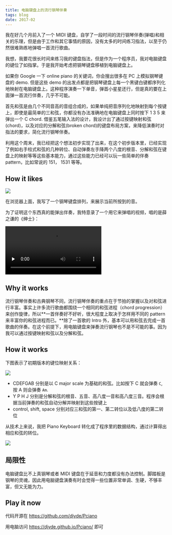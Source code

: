 ```yaml
---
title: 电脑键盘上的流行钢琴伴奏
tags: blog
date: 2017-02
---
```


我在好几个月前入了一个 MIDI 键盘，自学了一段时间的流行钢琴伴奏(弹唱)和相关的乐理，但是由于工作和其它事情的原因，没有太多的时间练习指法，以至于仍然很难熟练地弹唱一首流行歌曲。

我想，我要花很长时间来练习我的键盘指法，但是作为一个程序员，我对电脑键盘的键位了如指掌。于是我开始考虑把钢琴键盘移植到电脑键盘上。

如果你 Google 一下 online piano 的关键词，你会搜出很多在 PC 上模拟钢琴键盘的 demo. 但是这些 demo 的出发点都是把钢琴键盘上每一个黑键白键都序列化地映射在电脑键盘上。这种程序演奏一下单音，弹首小星星还行，但是真的要在上面弹一首流行伴奏，几乎不可能。

首先和弦是由几个不同音高的音组合成的，如果单纯把音序列化地映射到每个按键上，即使是最简单的三和弦，你都没有办法准确地在电脑键盘上同时按下 1 3 5 来弹出一个 C chord. 借鉴五笔输入法的设计，我设计出了通过按键映射和弦(chord)，以及对应的分解和弦(broken chord)的键盘布局方案，来降低演奏时对指法的要求，简化流行钢琴伴奏。

利用这个周末，我已经把这个想法初步实现了出来，在这个初步版本里，已经实现了例如右手柱式和弦的几种转位、自动弹奏左手降两个八度的根音、分解和弦在键盘上的映射等等这些基本能力，通过这些能力已经可以玩一些简单的伴奏 pattern，比如常说的 151， 1531 等等。

## How it likes

![](https://gbstatic.djyde.com/blog/pciano-screenshot.png)

在浏览器上面，我写了一个钢琴键盘排列，来展示当前所按到的音。

为了证明这个东西真的能弹出伴奏，我特意录了一个用它来弹唱的视频，唱的是薛之谦的《绅士》：

<video src="//o86cdh9ph.qnssl.com/video/IMG_7722.mp4" controls preload="none"></video>

## Why it works

流行钢琴伴奏和古典钢琴不同，流行钢琴伴奏的重点在于节拍的掌握以及对和弦进行丰富。事实上许多流行歌曲都围绕一个相同的和弦进程（chord progression）来创作旋律，所以**一首伴奏好不好听，很大程度上取决于怎样用不同的 pattern 来丰富你的和弦进程而已。**除了一首歌的 Intro 外，基本可以用和弦去完成一首歌曲的伴奏。在这个前提下，用电脑键盘来弹奏流行钢琴也不是不可能的事。因为我可以通过按键映射和弦以及分解和弦。

## How it works

下图表示了初期版本的键位映射关系：

![](https://gbstatic.djyde.com/blog/IMG_7700.jpg)

- CDEFGAB 分别是以 C major scale 为基础的和弦。比如按下 C 就会弹奏 `C`, 按 A 则会弹奏 `Am`.
- Y P H J 分别是分解和弦的根音、五音、高八度一音和高八度三音。程序会根据当前弹奏的和弦自动分解并映射到这些按键上
- control, shift, space 分别对应三和弦的第一、第二转位以及低八度的第二转位

从技术上来说，我把 Piano Keyboard 转化成了程序里的数据结构，通过计算得出相应和弦的转位。

![](https://gbstatic.djyde.com/blog/pciano-code-snippet.png)

## 局限性

电脑键盘比不上真钢琴或者 MIDI 键盘在于延音和力度都没有办法控制。脚踏板是钢琴的灵魂，因此用电脑键盘演奏有时会觉得一些位置非常单调、生硬，不够丰富，但又无能为力。

<!--## 写在最后

王小波的数学老师有一次对他说：「我现在所教的数学，你们也许一生都用不到，但我还是要教，因为这些知识是好的，应该让你产知道」。在我看来，学习总会有用，无论学的是什么，它总会在某一天派上用场。如果我没有学乐理，我写不出这样的程序来。另外，在写这个程序的过程中，我也后悔高中没有学好排列组合。-->

## Play it now

代码开源在 https://github.com/djyde/Pciano

用电脑访问 https://djyde.github.io/Pciano/ 即可
